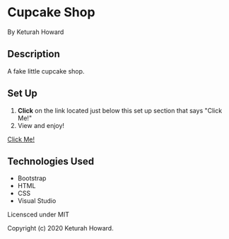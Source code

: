 # Cupcake Shop
By Keturah Howard

## Description
A fake little cupcake shop. 

## Set Up 
1. __Click__ on the link located just below this set up section that says "Click Me!"
2. View and enjoy!

[Click Me!](https://keturahdev.github.io/W1-Friday-Project/)

## Technologies Used
* Bootstrap
* HTML
* CSS
* Visual Studio 

Licensced under MIT

Copyright (c) 2020 Keturah Howard.
